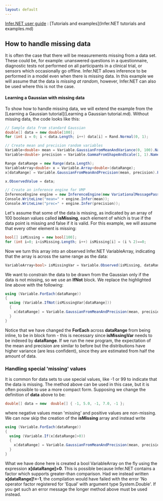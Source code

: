 ```yaml
---
layout: default 
--- 
```

[Infer.NET user guide](index.md) : [Tutorials and examples](Infer.NET tutorials and examples.md)

## How to handle missing data

It is often the case that there will be measurements missing from a data set. These could be, for example: unanswered questions in a questionnaire, diagnostic tests not performed on all participants in a clinical trial, or sensors which occasionally go offline. Infer.NET allows inference to be performed in a model even when there is missing data. In this example we will assume that the data is _missing at random_, however, Infer.NET can also be used where this is not the case.

#### Learning a Gaussian with missing data

To show how to handle missing data, we will extend the example from the [Learning a Gaussian tutorial](Learning a Gaussian tutorial.md). Without missing data, the code looks like this:

```csharp
// Sample data from standard Gaussian  
double[] data = new double[100];  
for (int i = 0; i < data.Length; i++) data[i] = Rand.Normal(0, 1);  

// Create mean and precision random variables  
Variable<double> mean = Variable.GaussianFromMeanAndVariance(0, 100).Named("mean");  
Variable<double> precision = Variable.GammaFromShapeAndScale(1, 1).Named("precision");  

Range dataRange = new Range(data.Length);  
VariableArray<double> x = Variable.Array<double>(dataRange);  
x[dataRange] = Variable.GaussianFromMeanAndPrecision(mean, precision).ForEach(dataRange);

x.ObservedValue = data;  

// Create an inference engine for VMP  
InferenceEngine engine = new InferenceEngine(new VariationalMessagePassing());  
Console.WriteLine("mean=" + engine.Infer(mean));  
Console.WriteLine("prec=" + engine.Infer(precision));
```

Let's assume that some of the data is missing, as indicated by an array of 100 boolean values called **isMissing**, each element of which is true if the data point is missing and false if it is valid. For this example, we will assume that every other element is missing:

```csharp
bool[] isMissing = new bool[100];  
for (int i=0; i<isMissing.Length; i++) isMissing[i] = (i % 2)==0;
```

Now we turn this array into an observed Infer.NET VariableArray, indicating that the array is across the same range as the data:

```csharp
VariableArray<bool> isMissingVar = Variable.Observed(isMissing, dataRange);
```

We want to constrain the data to be drawn from the Gaussian only if the data is not missing, so we use an **IfNot** block. We replace the highlighted line above with the following:

```csharp
using (Variable.ForEach(dataRange))  
{
  using (Variable.IfNot(isMissingVar[dataRange]))  
  {  
    x[dataRange] = Variable.GaussianFromMeanAndPrecision(mean, precision);  
  }  
}
```

Notice that we have changed the **ForEach** across **dataRange** from being inline, to be in block form - this is necessary since **isMissingVar** needs to be indexed by **dataRange**. If we run the new program, the expectation of the mean and precision are similar to before but the distributions have higher variance (are less confident), since they are estimated from half the amount of data.

### Handling special 'missing' values

It is common for data sets to use special values, like -1 or 99 to indicate that the data is missing. The method above can be used in this case, but it is often possible to use a more compact form. Supposing we change the definition of **data** above to be:

```csharp
double[] data = new  double[] { -1, 5.0, -1, 7.0, -1 };
```

where negative values mean 'missing' and positive values are non-missing. We can now skip the creation of the **isMissing** array and instead write

```csharp
using (Variable.ForEach(dataRange))  
{  
  using (Variable.If(x[dataRange]>0))  
  {  
    x[dataRange] = Variable.GaussianFromMeanAndPrecision(mean, precision);  
  }  
}
```

What we have done here is created a bool VariableArray on the fly using the expression **x\[dataRange\]>0**. This is possible because Infer.NET contains a factor which supports greater-than comparison. Had we instead written **x\[dataRange\]!=-1**, the compilation would have failed with the error 'No operator factor registered for 'Equal' with argument type System.Double'. If you get such an error message the longer method above must be used instead.
